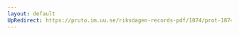 ```yaml
---
layout: default
UpRedirect: https://pruto.im.uu.se/riksdagen-records-pdf/1874/prot-1874--fk--409/prot-1874--fk--409_007.pdf
---
```

